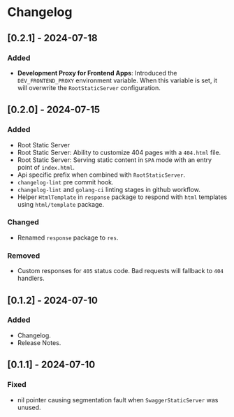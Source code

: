 # Changelog

## [0.2.1] - 2024-07-18

### Added

- **Development Proxy for Frontend Apps**: Introduced the `DEV_FRONTEND_PROXY` environment variable. When this variable is set, it will overwrite the `RootStaticServer` configuration.

## [0.2.0] - 2024-07-15

### Added

- Root Static Server
- Root Static Server: Ability to customize 404 pages with a `404.html` file.
- Root Static Server: Serving static content in `SPA` mode with an entry point of `index.html`.
- Api specific prefix when combined with `RootStaticServer`.
- `changelog-lint` pre commit hook.
- `changelog-lint` and `golang-ci` linting stages in github workflow.
- Helper `HtmlTemplate` in `response` package to respond with `html` templates using `html/template` package.

### Changed

- Renamed `response` package to `res`.

### Removed

- Custom responses for `405` status code. Bad requests will fallback to `404` handlers.

## [0.1.2] - 2024-07-10

### Added

- Changelog.
- Release Notes.

## [0.1.1] - 2024-07-10

### Fixed

- nil pointer causing segmentation fault when `SwaggerStaticServer` was unused.
